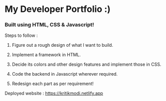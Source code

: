 # My Developer Portfolio :)

### Built using HTML, CSS & Javascript!

Steps to follow :

1. Figure out a rough design of what I want to build.

2. Implement a framework in HTML.

3. Decide its colors and other design features and implement those in CSS.

4. Code the backend in Javascript wherever required.

5. Redesign each part as per requirement!

Deployed website : https://kritikmodi.netlify.app

